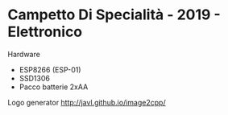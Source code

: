 # Campetto Di Specialità - 2019 - Elettronico

Hardware

- ESP8266 (ESP-01)
- SSD1306
- Pacco batterie 2xAA

Logo generator
http://javl.github.io/image2cpp/

